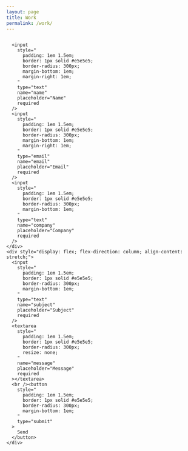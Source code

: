 ```yaml
---
layout: page
title: Work
permalink: /work/
---
```


<div style="display: flex; justify-content: center; align-items: center;">
  <form action="https://forms.rstanford.com/$submit" method="POST">
    <div style="display: flex; flex-direction: row; align-content: stretch;">
    
      <input
        style="
          padding: 1em 1.5em;
          border: 1px solid #e5e5e5;
          border-radius: 300px;
          margin-bottom: 1em;
          margin-right: 1em;
        "
        type="text"
        name="name"
        placeholder="Name"
        required
      />
      <input
        style="
          padding: 1em 1.5em;
          border: 1px solid #e5e5e5;
          border-radius: 300px;
          margin-bottom: 1em;
          margin-right: 1em;
        "
        type="email"
        name="email"
        placeholder="Email"
        required
      />
      <input
        style="
          padding: 1em 1.5em;
          border: 1px solid #e5e5e5;
          border-radius: 300px;
          margin-bottom: 1em;
        "
        type="text"
        name="company"
        placeholder="Company"
        required
      />
    </div>
    <div style="display: flex; flex-direction: column; align-content: stretch;">
      <input
        style="
          padding: 1em 1.5em;
          border: 1px solid #e5e5e5;
          border-radius: 300px;
          margin-bottom: 1em;
        "
        type="text"
        name="subject"
        placeholder="Subject"
        required
      />
      <textarea
        style="
          padding: 1em 1.5em;
          border: 1px solid #e5e5e5;
          border-radius: 300px;
          resize: none;
        "
        name="message"
        placeholder="Message"
        required
      ></textarea>
      <br /><button
        style="
          padding: 1em 1.5em;
          border: 1px solid #e5e5e5;
          border-radius: 300px;
          margin-bottom: 1em;
        "
        type="submit"
      >
        Send
      </button>
    </div>
  </form>
</div>